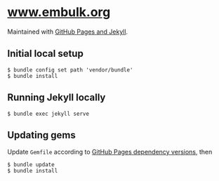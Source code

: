 www.embulk.org
===============

Maintained with [GitHub Pages and Jekyll](https://docs.github.com/ja/pages/setting-up-a-github-pages-site-with-jekyll/about-github-pages-and-jekyll).

Initial local setup
--------------------

```
$ bundle config set path 'vendor/bundle'
$ bundle install
```

Running Jekyll locally
-----------------------

```
$ bundle exec jekyll serve
```

Updating gems
--------------

Update `Gemfile` according to [GitHub Pages dependency versions](https://pages.github.com/versions/), then

```
$ bundle update
$ bundle install
```
